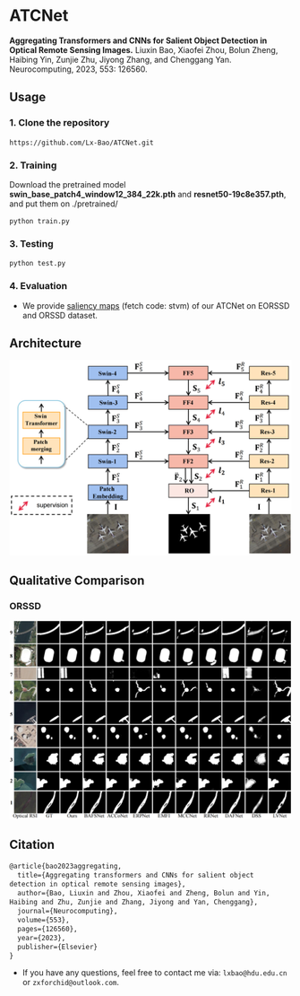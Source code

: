 # ATCNet
**Aggregating Transformers and CNNs for Salient Object Detection in Optical Remote Sensing Images.** 
 Liuxin Bao, Xiaofei Zhou, Bolun Zheng, Haibing Yin, Zunjie Zhu, Jiyong Zhang, and Chenggang Yan. Neurocomputing, 2023, 553: 126560.

## Usage

### 1. Clone the repository
```
https://github.com/Lx-Bao/ATCNet.git
```
### 2. Training
Download the pretrained model **swin_base_patch4_window12_384_22k.pth** and **resnet50-19c8e357.pth**, and put them on ./pretrained/
```
python train.py
```
### 3. Testing
```
python test.py
```

### 4. Evaluation

- We provide [saliency maps](https://pan.baidu.com/s/1AEoMaddDCn6CobGiUb5uVg?pwd=stvm) (fetch code: stvm) of our ATCNet on EORSSD and ORSSD dataset.


## Architecture
![ATCNet architecture](Fig/fig_framework.png)

## Qualitative Comparison
### ORSSD
![EORSSD](Fig/fig_comparison.png)

## Citation
```
@article{bao2023aggregating,
  title={Aggregating transformers and CNNs for salient object detection in optical remote sensing images},
  author={Bao, Liuxin and Zhou, Xiaofei and Zheng, Bolun and Yin, Haibing and Zhu, Zunjie and Zhang, Jiyong and Yan, Chenggang},
  journal={Neurocomputing},
  volume={553},
  pages={126560},
  year={2023},
  publisher={Elsevier}
}
```

- If you have any questions, feel free to contact me via: `lxbao@hdu.edu.cn` or `zxforchid@outlook.com`.
